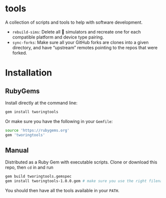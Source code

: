 # tools

A collection of scripts and tools to help with software development.

- `rebuild-sims`: Delete all  simulators and recreate one for each compatible platform and device type pairing.
- `sync-forks`: Make sure all your GitHub forks are clones into a given directory, and have “upstream” remotes pointing to the repos that were forked.

# Installation

## RubyGems

Install directly at the command line:

```sh
gem install tworingtools
```

Or make sure you have the following in your `Gemfile`:

```sh
source 'https://rubygems.org'
gem 'tworingtools'
```

## Manual

Distributed as a Ruby Gem with executable scripts. Clone or download this repo, then `cd` in and run

```sh
gem build tworingtools.gemspec
gem install tworingtools-1.0.0.gem # make sure you use the right filename, in case the version is newer or formatting changes!
```

You should then have all the tools available in your `PATH`.
